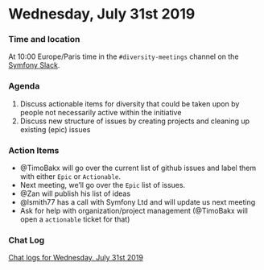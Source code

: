 # Wednesday, July 31st 2019

### Time and location
At 10:00 Europe/Paris time in the `#diversity-meetings` channel on the [Symfony Slack][slack].

### Agenda
1) Discuss actionable items for diversity that could be taken upon by people not necessarily active within the initiative
2) Discuss new structure of issues by creating projects and cleaning up existing (epic) issues

### Action Items
- @TimoBakx will go over the current list of github issues and label them with either `Epic` or `Actionable`.
- Next meeting, we’ll go over the `Epic` list of issues.
- @Zan will publish his list of ideas
- @lsmith77 has a call with Symfony Ltd and will update us next meeting
- Ask for help with organization/project management (@TimoBakx will open a `actionable` ticket for that)

### Chat Log
[Chat logs for Wednesday, July 31st 2019][log]

[slack]: https://symfony.com/slack
[log]: https://symfony.github.io/diversity/meetings/2019-07-31-log.html

